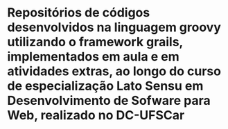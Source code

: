 # Repositórios de códigos desenvolvidos na linguagem groovy utilizando o framework grails, implementados em aula e em atividades extras, ao longo do curso de especialização Lato Sensu em Desenvolvimento de Sofware para Web, realizado no DC-UFSCar
